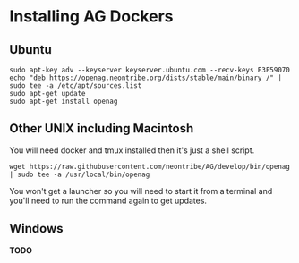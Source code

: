Installing AG Dockers
=====================

Ubuntu
------

    sudo apt-key adv --keyserver keyserver.ubuntu.com --recv-keys E3F59070
    echo "deb https://openag.neontribe.org/dists/stable/main/binary /" | sudo tee -a /etc/apt/sources.list
    sudo apt-get update
    sudo apt-get install openag


Other UNIX including Macintosh
------------------------------

You will need docker and tmux installed then it's just a shell script.

    wget https://raw.githubusercontent.com/neontribe/AG/develop/bin/openag | sudo tee -a /usr/local/bin/openag

You won't get a launcher so you will need to start it from a terminal and you'll need to run the command again to get updates.

Windows
-------

**TODO**
